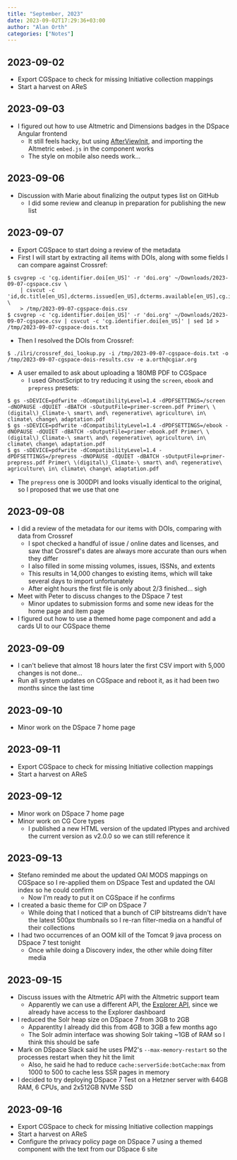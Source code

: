```yaml
---
title: "September, 2023"
date: 2023-09-02T17:29:36+03:00
author: "Alan Orth"
categories: ["Notes"]
---
```


## 2023-09-02

- Export CGSpace to check for missing Initiative collection mappings
- Start a harvest on AReS

<!--more-->

## 2023-09-03

- I figured out how to use Altmetric and Dimensions badges in the DSpace Angular frontend
  - It still feels hacky, but using [AfterViewInit](https://stackoverflow.com/questions/41936631/how-to-trigger-the-function-after-dom-markup-is-loaded-in-angular-style-applicat), and importing the Altmetric `embed.js` in the component works
  - The style on mobile also needs work...

## 2023-09-06

- Discussion with Marie about finalizing the output types list on GitHub
  - I did some review and cleanup in preparation for publishing the new list

## 2023-09-07

- Export CGSpace to start doing a review of the metadata
- First I will start by extracting all items with DOIs, along with some fields I can compare against Crossref:

```console
$ csvgrep -c 'cg.identifier.doi[en_US]' -r 'doi.org' ~/Downloads/2023-09-07-cgspace.csv \
    | csvcut -c 'id,dc.title[en_US],dcterms.issued[en_US],dcterms.available[en_US],cg.issn[en_US],cg.isbn[en_US],cg.volume[en_US],cg.issue[en_US],cg.number[en_US],dcterms.extent[en_US],cg.identifier.doi[en_US],cg.reviewStatus[en_US],cg.isijournal[en_US],dcterms.license[en_US],dcterms.accessRights[en_US],dcterms.type[en_US],dc.identifier.uri[en_US]' \
    > /tmp/2023-09-07-cgspace-dois.csv
$ csvgrep -c 'cg.identifier.doi[en_US]' -r 'doi.org' ~/Downloads/2023-09-07-cgspace.csv | csvcut -c 'cg.identifier.doi[en_US]' | sed 1d > /tmp/2023-09-07-cgspace-dois.txt
```

- Then I resolved the DOIs from Crossref:

```console
$ ./ilri/crossref_doi_lookup.py -i /tmp/2023-09-07-cgspace-dois.txt -o /tmp/2023-09-07-cgspace-dois-results.csv -e a.orth@cgiar.org
```

- A user emailed to ask about uploading a 180MB PDF to CGSpace
  - I used GhostScript to try reducing it using the `screen`, `ebook` and `prepress` presets:

```console
$ gs -sDEVICE=pdfwrite -dCompatibilityLevel=1.4 -dPDFSETTINGS=/screen -dNOPAUSE -dQUIET -dBATCH -sOutputFile=primer-screen.pdf Primer\ \(digital\)_Climate-\ smart\ and\ regenerative\ agriculture\ in\ climate\ change\ adaptation.pdf 
$ gs -sDEVICE=pdfwrite -dCompatibilityLevel=1.4 -dPDFSETTINGS=/ebook -dNOPAUSE -dQUIET -dBATCH -sOutputFile=primer-ebook.pdf Primer\ \(digital\)_Climate-\ smart\ and\ regenerative\ agriculture\ in\ climate\ change\ adaptation.pdf
$ gs -sDEVICE=pdfwrite -dCompatibilityLevel=1.4 -dPDFSETTINGS=/prepress -dNOPAUSE -dQUIET -dBATCH -sOutputFile=primer-prepress.pdf Primer\ \(digital\)_Climate-\ smart\ and\ regenerative\ agriculture\ in\ climate\ change\ adaptation.pdf
```

- The `prepress` one is 300DPI and looks visually identical to the original, so I proposed that we use that one

## 2023-09-08

- I did a review of the metadata for our items with DOIs, comparing with data from Crossref
  - I spot checked a handful of issue / online dates and licenses, and saw that Crossref's dates are always more accurate than ours when they differ
  - I also filled in some missing volumes, issues, ISSNs, and extents
  - This results in 14,000 changes to existing items, which will take several days to import unfortunately
  - After eight hours the first file is only about 2/3 finished... sigh
- Meet with Peter to discuss changes to the DSpace 7 test
  - Minor updates to submission forms and some new ideas for the home page and item page
- I figured out how to use a themed home page component and add a cards UI to our CGSpace theme

## 2023-09-09

- I can't believe that almost 18 hours later the first CSV import with 5,000 changes is not done...
- Run all system updates on CGSpace and reboot it, as it had been two months since the last time

## 2023-09-10

- Minor work on the DSpace 7 home page

## 2023-09-11

- Export CGSpace to check for missing Initiative collection mappings
- Start a harvest on AReS

## 2023-09-12

- Minor work on DSpace 7 home page
- Minor work on CG Core types
  - I published a new HTML version of the updated IPtypes and archived the current version as v2.0.0 so we can still reference it

## 2023-09-13

- Stefano reminded me about the updated OAI MODS mappings on CGSpace so I re-applied them on DSpace Test and updated the OAI index so he could confirm
  - Now I'm ready to put it on CGSpace if he confirms
- I created a basic theme for CIP on DSpace 7
  - While doing that I noticed that a bunch of CIP bitstreams didn't have the latest 500px thumbnails so I re-ran filter-media on a handful of their collections
- I had two occurrences of an OOM kill of the Tomcat 9 java process on DSpace 7 test tonight
  - Once while doing a Discovery index, the other while doing filter media

## 2023-09-15

- Discuss issues with the Altmetric API with the Altmetric support team
  - Apparently we can use a different API, the [Explorer API](https://www.altmetric.com/explorer/documentation/api), since we already have access to the Explorer dashboard
- I reduced the Solr heap size on DSpace 7 from 3GB to 2GB
  - Apparentlty I already did this from 4GB to 3GB a few months ago
  - The Solr admin interface was showing Solr taking ~1GB of RAM so I think this should be safe
- Mark on DSpace Slack said he uses PM2's `--max-memory-restart` so the processes restart when they hit the limit
  - Also, he said he had to reduce `cache:serverSide:botCache:max` from 1000 to 500 to cache less SSR pages in memory
- I decided to try deploying DSpace 7 Test on a Hetzner server with 64GB RAM, 6 CPUs, and 2x512GB NVMe SSD

## 2023-09-16

- Export CGSpace to check for missing Initiative collection mappings
- Start a harvest on AReS
- Configure the privacy policy page on DSpace 7 using a themed component with the text from our DSpace 6 site

<!-- vim: set sw=2 ts=2: -->
